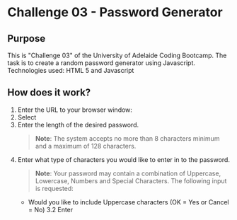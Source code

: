 # Challenge 03 - Password Generator

## Purpose
This is "Challenge 03" of the University of Adelaide Coding Bootcamp. The task is to create a random password generator using Javascript.
Technologies used: HTML 5 and Javascript

## How does it work?

1. Enter the URL to your browser window:
2. Select 
2. Enter the length of the desired password.
    >**Note**: The system accepts no more than 8 characters minimum and a maximum of 128 characters.
3. Enter what type of characters you would like to enter in to the password. 
    > **Note**: Your password may contain a combination of Uppercase, Lowercase, Numbers and Special Characters. The following input is requested: 
     -   Would you like to include Uppercase characters (OK = Yes or Cancel = No)
     3.2 Enter

